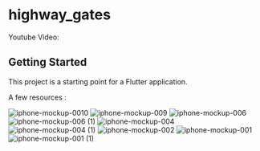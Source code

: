 # highway_gates

Youtube Video:
[
](https://www.youtube.com/watch?v=6HE4-KR6cW8)

## Getting Started

This project is a starting point for a Flutter application.

A few resources :

![iphone-mockup-0010](https://github.com/omar11698/highway_gates/assets/69009750/6a188128-93c0-4419-9250-f13817b8d2e6)
![iphone-mockup-009](https://github.com/omar11698/highway_gates/assets/69009750/095eb50b-7afe-49e6-9321-d1747defd7f4)
![iphone-mockup-006](https://github.com/omar11698/highway_gates/assets/69009750/402dc96f-e354-4c14-9e73-3d7a596a386d)
![iphone-mockup-006 (1)](https://github.com/omar11698/highway_gates/assets/69009750/1cec44d8-eff0-48fd-85d0-31cf4e095016)
![iphone-mockup-004](https://github.com/omar11698/highway_gates/assets/69009750/83058cfe-bee9-4641-a4a9-5aed441ca519)
![iphone-mockup-004 (1)](https://github.com/omar11698/highway_gates/assets/69009750/0bdb01f6-b842-47f3-ad09-de0e15244709)
![iphone-mockup-002](https://github.com/omar11698/highway_gates/assets/69009750/f872924a-bfdb-40da-9574-f406852ddf14)
![iphone-mockup-001](https://github.com/omar11698/highway_gates/assets/69009750/6e48f158-08b5-44e8-90ee-eddb96d83ae7)
![iphone-mockup-001 (1)](https://github.com/omar11698/highway_gates/assets/69009750/4507e4e5-57c9-4319-9a74-0d738a5617cf)
